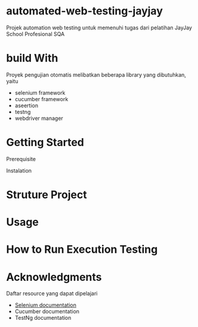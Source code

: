 # automated-web-testing-jayjay
Projek automation web testing untuk memenuhi tugas dari pelatihan JayJay School Profesional SQA

# build With
Proyek pengujian otomatis melibatkan beberapa library yang dibutuhkan, yaitu
- selenium framework
- cucumber framework
- aseertion
- testng
- webdriver manager

# Getting Started

Prerequisite

Instalation

# Struture Project

# Usage

# How to Run Execution Testing

# Acknowledgments
Daftar resource yang dapat dipelajari
- <a href="https://www.selenium.dev/documentation/">Selenium documentation</a>
- Cucumber documentation
- TestNg documentation


